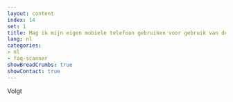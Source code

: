 ```yaml
---
layout: content
index: 14
set: 1
title: Mag ik mijn eigen mobiele telefoon gebruiken voor gebruik van de CoronaCheck Scanner?
lang: nl
categories:
- nl
- faq-scanner
showBreadCrumbs: true
showContact: true
---
```

Volgt
